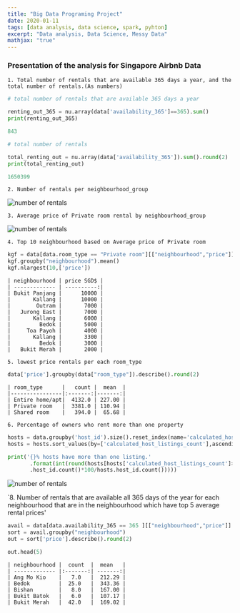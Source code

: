 ```yaml
---
title: "Big Data Programing Project"
date: 2020-01-11
tags: [data analysis, data science, spark, pyhton]
excerpt: "Data analysis, Data Science, Messy Data"
mathjax: "true"
---
```


### Presentation of the analysis for Singapore Airbnb Data

`1. Total number of rentals that are available 365 days a year, and the total number of rentals.(As numbers)`

```python
# total number of rentals that are available 365 days a year

renting_out_365 = nu.array(data['availability_365']==365).sum()
print(renting_out_365)

843

# total number of rentals

total_renting_out = nu.array(data['availability_365']).sum().round(2)
print(total_renting_out)

1650399
```

`2. Number of rentals per neighbourhood_group`

   <img src="{{ site.url }}{{ site.baseurl }}/images/4.2.png" alt="number of rentals">

`3. Average price of Private room rental by neighbourhood_group`

   <img src="{{ site.url }}{{ site.baseurl }}/images/4.3.png" alt="number of rentals">


`4. Top 10 neighbourhood based on Average price of Private room`

```python
kgf = data[data.room_type == "Private room"][["neighbourhood","price"]]
kgf.groupby("neighbourhood").mean()
kgf.nlargest(10,['price'])
```

    | neighbourhood | price SGD$ |
    | ------------- | ----------:|
    | Bukit Panjang |      10000 |
    |       Kallang |      10000 |
    |        Outram |       7000 |
    |   Jurong East |       7000 |
    |       Kallang |       6000 |
    |         Bedok |       5000 |
    |     Toa Payoh |       4000 |
    |       Kallang |       3300 |
    |         Bedok |       3000 |
    |   Bukit Merah |       2000 |


`5. lowest price rentals per each room_type`

```python
data['price'].groupby(data["room_type"]).describe().round(2)
```

    | room_type      |   count |  mean  |
    |----------------|:-------:|-------:|
    | Entire home/apt|  4132.0 | 227.00 |
    | Private room   |  3381.0 | 110.94 |
    | Shared room    |   394.0 |  65.68 |


`6. Percentage of owners who rent more than one property`

```python
hosts = data.groupby('host_id').size().reset_index(name='calculated_host_listings_count')
hosts = hosts.sort_values(by=['calculated_host_listings_count'],ascending=False)

print('{}% hosts have more than one listing.'
       .format(int(round(hosts[hosts['calculated_host_listings_count']>=2]
       .host_id.count()*100/hosts.host_id.count()))))
```
   <img src="{{ site.url }}{{ site.baseurl }}/images/4.6.png" alt="number of rentals">


`8. Number of rentals that are available all 365 days of the year for each neighbourhood that are in the neighbourhood which have top 5 average rental prices'

```python
avail = data[data.availability_365 == 365 ][["neighbourhood","price"]]
sort = avail.groupby("neighbourhood")
out = sort['price'].describe().round(2)

out.head(5)
```

    | neighbourhood |  count  |  mean   |
    | ------------- |:-------:| -------:|                                                     
    | Ang Mo Kio    |   7.0   |  212.29 |
    | Bedok         |  25.0   |  343.36 |
    | Bishan        |   8.0   |  167.00 |
    | Bukit Batok   |   6.0   |  107.17 |
    | Bukit Merah   |  42.0   |  169.02 |
